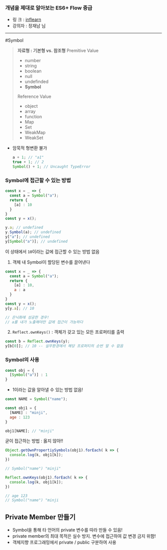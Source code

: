 
### 개념을 제대로 알아보는 ES6+ Flow 중급
- 링 크 : [inflearn](https://www.inflearn.com/course/es6-2/)
- 강의자 : 정재남 님
- - - 


#Symbol

> **자료형 : 기본형 vs. 참조형**
> Premitive Value
> - number
> - string
> - boolean
> - null
> - undefinded
> - **Symbol**
> 
> Reference Value
> - object
> - array
> - function
> - Map
> - Set
> - WeakMap
> - WeakSet

- 암묵적 형변환 불가
  ```js
  a + 1; // "a1"
  true + 1; // 2
  Symbol() + 1; // Uncaught TypeError
  ```

### Symbol에 접근할 수 있는 방법
```js
const x = _ => {
  const a = Symbol("a");
  return {
    [a] : 10
  }
}
const y = x(); 

y.a; // undefined
y.Symbol(a); // undefined
y["a"]; // undefined
y[Symbol("a")]; // undefined
```
이 상태에서 `10`이라는 값에 접근할 수 있는 방법 없음

1. 객체 내 Symbol이 할당된 변수를 끌어낸다
  ```js
  const x = _ => {
    const a = Symbol("a");
    return {
      [a] : 10,
      a : a
    }
  }
  const y = x();
  y[y.a]; // 10

  // 은닉화에 성공한 경우! 
  // a를 내가 노출해야만 값에 접근이 가능하다
  ```

2. `Reflect.ownKeys()` : 객체가 갖고 있는 모든 프로퍼티를 출력
  ```js
  const b = Reflect.ownKeys(y);
  y[b[0]]; // 10 -- 실무환경에서 해당 프로퍼티의 순번 알 수 없음
  ```

### Symbol의 사용
```js
const obj = {
  [Symbol("a")] : 1
}
```
- 1이라는 값을 알아낼 수 있는 방법 없음!

```js
const NAME = Symbol("name");

const obj1 = {
  [NAME] : "minji",
  age : 123
}

obj1[NAME]; // "minji"
```

굳이 접근하는 방법 : 옳지 않아!!
```js
Object.getOwnPropertiySymbols(obj1).forEach( k => {
  console.log(k, obj1[k]);
})

// Symbol("name") "minji"
```
```js
Reflect.ownKeys(obj1).forEach( k => {
  console.log(k, obj1[k]);
})

// age 123
// Symbol("name") "minji
```

## Private Member 만들기
- Symbol을 통해 타 언어의 private 변수를 따라 만들 수 있음!
- private member의 최대 목적은 실수 방지. 변수에 접근하여 값 변경 금지 위함!
- 객체지향 프로그래밍에서 private / public 구분하여 사용


